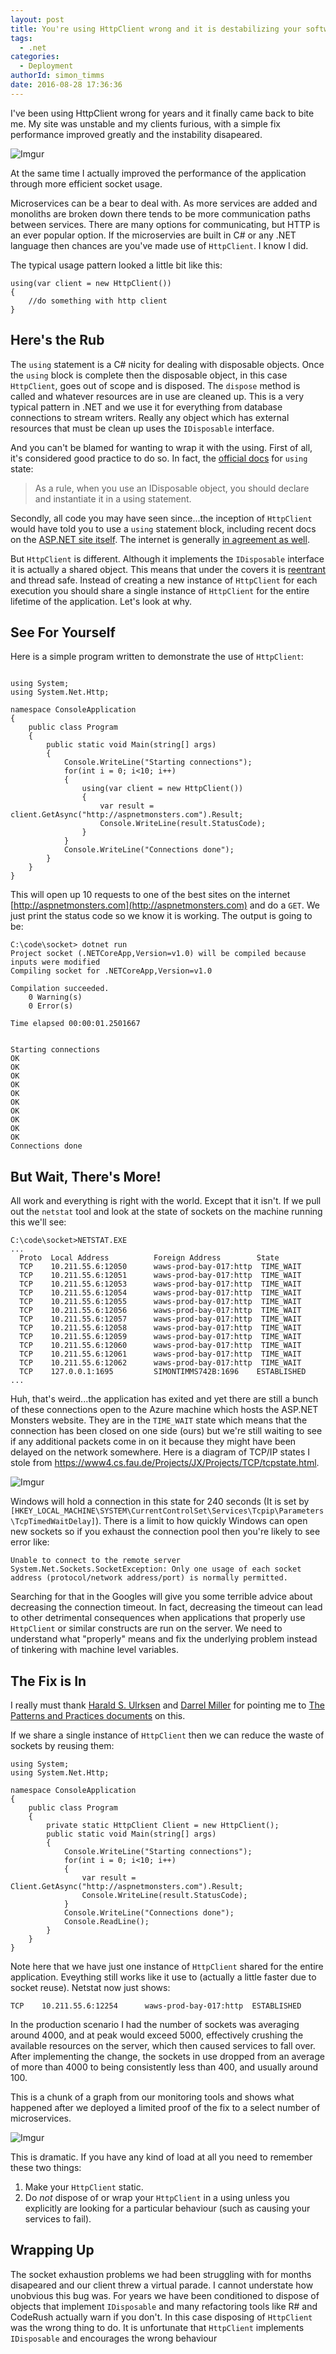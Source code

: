 ```yaml
---
layout: post
title: You're using HttpClient wrong and it is destabilizing your software
tags:
  - .net
categories:
  - Deployment   
authorId: simon_timms
date: 2016-08-28 17:36:36
---
```


I've been using HttpClient wrong for years and it finally came back to bite me. My site was unstable and my clients furious, with a simple fix performance improved greatly and the instability disapeared. 

![Imgur](http://i.imgur.com/EctiaBj.jpg)

At the same time I actually improved the performance of the application through more efficient socket usage.

<!-- more -->

Microservices can be a bear to deal with. As more services are added and monoliths are broken down there tends to be more communication paths between services. There are many options for communicating, but HTTP is an ever popular option. If the microservies are built in C# or any .NET language then chances are you've made use of `HttpClient`. I know I did. 

The typical usage pattern looked a little bit like this: 

```
using(var client = new HttpClient())
{
    //do something with http client
}
```

## Here's the Rub
The `using` statement is a C# nicity for dealing with disposable objects. Once the `using` block is complete then the disposable object, in this case `HttpClient`, goes out of scope and is disposed. The `dispose` method is called and whatever resources are in use are cleaned up. This is a very typical pattern in .NET and we use it for everything from database connections to stream writers. Really any object which has external resources that must be clean up uses the `IDisposable` interface. 

And you can't be blamed for wanting to wrap it with the using. First of all, it's considered good practice to do so. In fact, the [official docs](https://msdn.microsoft.com/en-ca/library/yh598w02.aspx) for `using` state:

> As a rule, when you use an IDisposable object, you should declare and instantiate it in a using statement. 

Secondly, all code you may have seen since...the inception of `HttpClient` would have told you to use a `using` statement block, including recent docs on the [ASP.NET site itself](http://www.asp.net/web-api/overview/advanced/calling-a-web-api-from-a-net-client). The internet is generally [in agreement as well](http://stackoverflow.com/questions/212198/what-is-the-c-sharp-using-block-and-why-should-i-use-it).

But `HttpClient` is different. Although it implements the `IDisposable` interface it is actually a shared object. This means that under the covers it is [reentrant](https://en.wikipedia.org/wiki/Reentrancy_(computing)) and thread safe. Instead of creating a new instance of `HttpClient` for each execution you should share a single instance of `HttpClient` for the entire lifetime of the application. Let's look at why.

## See For Yourself
Here is a simple program written to demonstrate the use of `HttpClient`:

```

using System;
using System.Net.Http;

namespace ConsoleApplication
{
    public class Program
    {
        public static void Main(string[] args)
        {
            Console.WriteLine("Starting connections");
            for(int i = 0; i<10; i++)
            {
                using(var client = new HttpClient())
                {
                    var result = client.GetAsync("http://aspnetmonsters.com").Result;
                    Console.WriteLine(result.StatusCode);
                }
            }
            Console.WriteLine("Connections done");
        }
    }
}

```

This will open up 10 requests to one of the best sites on the internet [http://aspnetmonsters.com](http://aspnetmonsters.com) and do a `GET`. We just print the status code so we know it is working. The output is going to be: 

```
C:\code\socket> dotnet run
Project socket (.NETCoreApp,Version=v1.0) will be compiled because inputs were modified
Compiling socket for .NETCoreApp,Version=v1.0

Compilation succeeded.
    0 Warning(s)
    0 Error(s)

Time elapsed 00:00:01.2501667


Starting connections
OK
OK
OK
OK
OK
OK
OK
OK
OK
OK
Connections done
```

## But Wait, There's More!
All work and everything is right with the world. Except that it isn't. If we pull out the `netstat` tool and look at the state of sockets on the machine running this we'll see: 

```
C:\code\socket>NETSTAT.EXE
...
  Proto  Local Address          Foreign Address        State
  TCP    10.211.55.6:12050      waws-prod-bay-017:http  TIME_WAIT
  TCP    10.211.55.6:12051      waws-prod-bay-017:http  TIME_WAIT
  TCP    10.211.55.6:12053      waws-prod-bay-017:http  TIME_WAIT
  TCP    10.211.55.6:12054      waws-prod-bay-017:http  TIME_WAIT
  TCP    10.211.55.6:12055      waws-prod-bay-017:http  TIME_WAIT
  TCP    10.211.55.6:12056      waws-prod-bay-017:http  TIME_WAIT
  TCP    10.211.55.6:12057      waws-prod-bay-017:http  TIME_WAIT
  TCP    10.211.55.6:12058      waws-prod-bay-017:http  TIME_WAIT
  TCP    10.211.55.6:12059      waws-prod-bay-017:http  TIME_WAIT
  TCP    10.211.55.6:12060      waws-prod-bay-017:http  TIME_WAIT
  TCP    10.211.55.6:12061      waws-prod-bay-017:http  TIME_WAIT
  TCP    10.211.55.6:12062      waws-prod-bay-017:http  TIME_WAIT
  TCP    127.0.0.1:1695         SIMONTIMMS742B:1696    ESTABLISHED
...
```

Huh, that's weird...the application has exited and yet there are still a bunch of these connections open to the Azure machine which hosts the ASP.NET Monsters website. They are in the `TIME_WAIT` state which means that the connection has been closed on one side (ours) but we're still waiting to see if any additional packets come in on it because they might have been delayed on the network somewhere. Here is a diagram of TCP/IP states I stole from https://www4.cs.fau.de/Projects/JX/Projects/TCP/tcpstate.html.

![Imgur](http://i.imgur.com/rXxnIA8.png)

Windows will hold a connection in this state for 240 seconds (It is set by `[HKEY_LOCAL_MACHINE\SYSTEM\CurrentControlSet\Services\Tcpip\Parameters\TcpTimedWaitDelay]`). There is a limit to how quickly Windows can open new sockets so if you exhaust the connection pool then you're likely to see error like: 

```
Unable to connect to the remote server
System.Net.Sockets.SocketException: Only one usage of each socket address (protocol/network address/port) is normally permitted.
```

Searching for that in the Googles will give you some terrible advice about decreasing the connection timeout. In fact, decreasing the timeout can lead to other detrimental consequences when applications that properly use `HttpClient` or similar constructs are run on the server. We need to understand what "properly" means and fix the underlying problem instead of tinkering with machine level variables.

## The Fix is In
I really must thank [Harald S. Ulrksen](https://twitter.com/hsulriksen) and [Darrel Miller](https://twitter.com/darrel_miller) for pointing me to [The Patterns and Practices documents](https://t.co/bewSxPqlps) on this.

If we share a single instance of `HttpClient` then we can reduce the waste of sockets by reusing them:

```
using System;
using System.Net.Http;

namespace ConsoleApplication
{
    public class Program
    {
        private static HttpClient Client = new HttpClient();
        public static void Main(string[] args)
        {
            Console.WriteLine("Starting connections");
            for(int i = 0; i<10; i++)
            {
                var result = Client.GetAsync("http://aspnetmonsters.com").Result;
                Console.WriteLine(result.StatusCode);
            }
            Console.WriteLine("Connections done");
            Console.ReadLine();
        }
    }
}
```

Note here that we have just one instance of `HttpClient` shared for the entire application. Eveything still works like it use to (actually a little faster due to socket reuse). Netstat now just shows: 

```
TCP    10.211.55.6:12254      waws-prod-bay-017:http  ESTABLISHED
```

In the production scenario I had the number of sockets was averaging around 4000, and at peak would exceed 5000, effectively crushing the available resources on the server, which then caused services to fall over. After implementing the change, the sockets in use dropped from an average of more than 4000 to being consistently less than 400, and usually around 100.

This is a chunk of a graph from our monitoring tools and shows what happened after we deployed a limited proof of the fix to a select number of microservices. 

![Imgur](http://i.imgur.com/0QVdLMT.png)

This is dramatic. If you have any kind of load at all you need to remember these two things:
 
 1. Make your `HttpClient` static.
 2. Do _not_ dispose of or wrap your `HttpClient` in a using unless you explicitly are looking for a particular behaviour (such as causing your services to fail).

## Wrapping Up
The socket exhaustion problems we had been struggling with for months disapeared and our client threw a virtual parade. I cannot understate how unobvious this bug was. For years we have been conditioned to dispose of objects that implement `IDisposable` and many refactoring tools like R# and CodeRush actually warn if you don't. In this case disposing of `HttpClient` was the wrong thing to do. It is unfortunate that `HttpClient` implements `IDisposable` and encourages the wrong behaviour